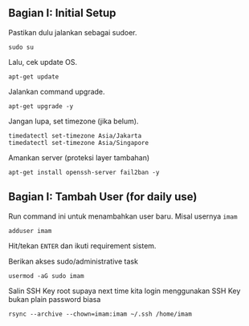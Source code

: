 ## Bagian I: Initial Setup

Pastikan dulu jalankan sebagai sudoer.
```
sudo su
```

Lalu, cek update OS.
```
apt-get update
```

Jalankan command upgrade.
```
apt-get upgrade -y
```

Jangan lupa, set timezone (jika belum).
```
timedatectl set-timezone Asia/Jakarta
timedatectl set-timezone Asia/Singapore
```

Amankan server (proteksi layer tambahan)
```
apt-get install openssh-server fail2ban -y
```

## Bagian I: Tambah User (for daily use)

Run command ini untuk menambahkan user baru.
Misal usernya `imam`
```
adduser imam
```

Hit/tekan `ENTER` dan ikuti requirement sistem.

Berikan akses sudo/administrative task
```
usermod -aG sudo imam
```

Salin SSH Key root supaya next time kita login menggunakan SSH Key bukan plain password biasa
```
rsync --archive --chown=imam:imam ~/.ssh /home/imam
```